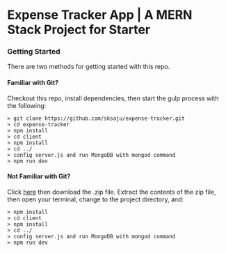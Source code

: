 # Expense Tracker App | A MERN Stack Project for Starter

### Getting Started

There are two methods for getting started with this repo.

#### Familiar with Git?
Checkout this repo, install dependencies, then start the gulp process with the following:

```
> git clone https://github.com/sksaju/expense-tracker.git
> cd expense-tracker 
> npm install
> cd client 
> npm install
> cd ../ 
> config server.js and run MongoDB with mongod command
> npm run dev
```

#### Not Familiar with Git?
Click [here](https://github.com/sksaju/expense-tracker/releases/) then download the .zip file.  Extract the contents of the zip file, then open your terminal, change to the project directory, and:

```
> npm install
> cd client 
> npm install
> cd ../ 
> config server.js and run MongoDB with mongod command
> npm run dev
```
